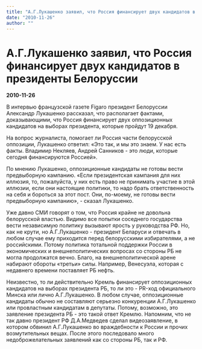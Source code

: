 ```yaml
---
title: "А.Г.Лукашенко заявил, что Россия финансирует двух кандидатов в президенты Белоруссии"
date: "2010-11-26"
author: ""
---
```


# А.Г.Лукашенко заявил, что Россия финансирует двух кандидатов в президенты Белоруссии

**2010-11-26** 

В интервью французской газете Figaro президент Белоруссии Александр Лукашенко рассказал, что располагает фактами, доказывающими, что Россия финансирует двух оппозиционных кандидатов на выборах президента, которые пройдут 19 декабря.

На вопрос журналиста, помогает ли Россия части белорусской оппозиции, Лукашенко ответил: «Это так, и мы это знаем. У нас есть факты. Владимир Некляев, Андрей Санников - это люди, которые сегодня финансируются Россией».

По мнению Лукашенко, оппозиционные кандидаты не готовы вести предвыборную кампанию. «Если президентская кампания для них иллюзия, то, пожалуйста, у них есть право не принимать участие в этой иллюзии, если они настоящие политики, то надо брать ответственность на себя и бороться за этот пост. Они, по-моему, не готовы вести предвыборную кампанию», - сказал Лукашенко.

Уже давно СМИ говорят о том, что Россия крайне не довольна белорусской властью. Видимо все попытки соседнего государства вести независимую политику вызывают ярость у руководства РФ. Но, как не крути, но А.Г.Лукашенко - президент Беларуси и отвечать в любом случае ему приходится перед белорусскими избирателями, а не российскими. Потому политика тотальной поддержки России в экономических и внешнеполитических вопросах со стороны РБ не могла продолжатся вечно. Благо, на внешнеполитической арене набирают обороты «третьи» силы. Например, Венесуэла, которая с недавнего времени поставляет РБ нефть.

Неизвестно, то ли действительно Кремль финансирует оппозиционных кандидатов на выборах президента РБ, то ли это - PR-ход официального Минска или лично А.Г.Лукашенко. В любом случае, оппозиционные кандидаты обычно не составляют серьезно конкуренции А.Г.Лукашенко или провластным кандидатам в депутаты. Потому, возможно, это заявление президента РБ - это такой ответ Кремлю. Напомним, что не так давно президент РФ Д.А.Медведев сделал видеозаявление, в котором обвинил А.Г.Лукашенко во враждебности к России и прочих возмутительных вещах. После этого последовало много недоброжелательных заявлений как со стороны РБ, так и РФ.